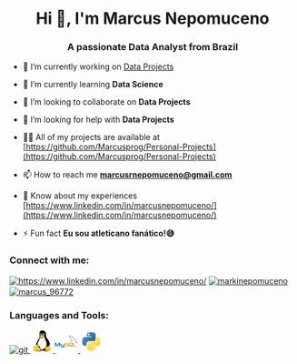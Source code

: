 <h1 align="center">Hi 👋, I'm Marcus Nepomuceno</h1>
<h3 align="center">A passionate Data Analyst from Brazil</h3>

- 🔭 I’m currently working on [Data Projects](https://github.com/Marcusprog/Personal-Projects)

- 🌱 I’m currently learning **Data Science**

- 👯 I’m looking to collaborate on **Data Projects**

- 🤝 I’m looking for help with **Data Projects**

- 👨‍💻 All of my projects are available at [https://github.com/Marcusprog/Personal-Projects](https://github.com/Marcusprog/Personal-Projects)

- 📫 How to reach me **marcusrnepomuceno@gmail.com**

- 📄 Know about my experiences [https://www.linkedin.com/in/marcusnepomuceno/](https://www.linkedin.com/in/marcusnepomuceno/)

- ⚡ Fun fact **Eu sou atleticano fanático!😅**

<h3 align="left">Connect with me:</h3>
<p align="left">
<a href="https://linkedin.com/in/https://www.linkedin.com/in/marcusnepomuceno/" target="blank"><img align="center" src="https://raw.githubusercontent.com/rahuldkjain/github-profile-readme-generator/master/src/images/icons/Social/linked-in-alt.svg" alt="https://www.linkedin.com/in/marcusnepomuceno/" height="30" width="40" /></a>
<a href="https://instagram.com/markinepomuceno" target="blank"><img align="center" src="https://raw.githubusercontent.com/rahuldkjain/github-profile-readme-generator/master/src/images/icons/Social/instagram.svg" alt="markinepomuceno" height="30" width="40" /></a>
<a href="https://discord.gg/marcus_96772" target="blank"><img align="center" src="https://raw.githubusercontent.com/rahuldkjain/github-profile-readme-generator/master/src/images/icons/Social/discord.svg" alt="marcus_96772" height="30" width="40" /></a>
</p>

<h3 align="left">Languages and Tools:</h3>
<p align="left"> <a href="https://git-scm.com/" target="_blank" rel="noreferrer"> <img src="https://www.vectorlogo.zone/logos/git-scm/git-scm-icon.svg" alt="git" width="40" height="40"/> </a> <a href="https://www.linux.org/" target="_blank" rel="noreferrer"> <img src="https://raw.githubusercontent.com/devicons/devicon/master/icons/linux/linux-original.svg" alt="linux" width="40" height="40"/> </a> <a href="https://www.mysql.com/" target="_blank" rel="noreferrer"> <img src="https://raw.githubusercontent.com/devicons/devicon/master/icons/mysql/mysql-original-wordmark.svg" alt="mysql" width="40" height="40"/> </a> <a href="https://www.python.org" target="_blank" rel="noreferrer"> <img src="https://raw.githubusercontent.com/devicons/devicon/master/icons/python/python-original.svg" alt="python" width="40" height="40"/> </a> </p>

